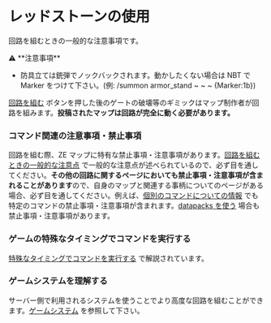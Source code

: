 # レッドストーンの使用

回路を組むときの一般的な注意事項です。

<aside>
⚠️ **注意事項**

- 防具立ては銃弾でノックバックされます。動かしたくない場合は NBT で Marker をつけて下さい。(例: /summon armor_stand ~ ~ ~ {Marker:1b})
</aside>

[回路を組む](https://www.notion.so/9c33f5e56a1a4ac98d6001bb9bcc7128?pvs=21)
ボタンを押した後のゲートの破壊等のギミックはマップ制作者が回路を組みます。**投稿されたマップは回路が完全に動く必要があります。**

### コマンド関連の注意事項・禁止事項

回路を組む際、ZE マップに特有な禁止事項・注意事項があります。[回路を組むときの一般的な注意点](https://www.notion.so/5eb2c4af8d0c42af9a53b7815dfc2277?pvs=21) で一般的な注意点が述べられているので、必ず目を通してください。**その他の回路に関するページにおいても禁止事項・注意事項が含まれることがあります**ので、自身のマップと関連する事柄についてのページがある場合、必ず目を通してください。例えば、[個別のコマンドについての情報](https://www.notion.so/ba96ae7db44a4436bedc9c186fb53884?pvs=21) でも特定のコマンドの禁止事項・注意事項が含まれます。[datapacks を使う](https://www.notion.so/datapacks-4666c11309674dfd807d7b35bf936d15?pvs=21) 場合も禁止事項・注意事項があります。

### ゲームの特殊なタイミングでコマンドを実行する

[特殊なタイミングでコマンドを実行する](https://www.notion.so/cc3a633bfd204aeb9b45c15abe4563b6?pvs=21) で解説されています。

### ゲームシステムを理解する

サーバー側で利用されるシステムを使うことでより高度な回路を組むことができます。[ゲームシステム](https://www.notion.so/e1edc6b8d587443198cca6c97b531ceb?pvs=21) を参照して下さい。
